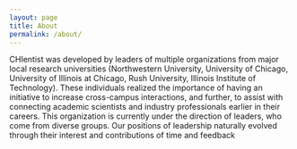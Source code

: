 ```yaml
---
layout: page
title: About
permalink: /about/
---
```


CHIentist was developed by leaders of multiple organizations from major local research universities (Northwestern University, University of Chicago, University of Illinois at Chicago, Rush University, Illinois Institute of Technology). These individuals realized the importance of having an initiative to increase cross-campus interactions, and further, to assist with connecting academic scientists and industry professionals earlier in their careers. This organization is currently under the direction of leaders, who come from diverse groups. Our positions of leadership naturally evolved through their interest and contributions of time and feedback

